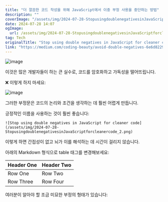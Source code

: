 ```yaml
---
title: "더 깔끔한 코드 작성을 위해 JavaScript에서 이중 부정 사용을 중단하는 방법"
description: ""
coverImage: "/assets/img/2024-07-28-StopusingdoublenegativesinJavaScriptforcleanercode_0.png"
date: 2024-07-28 14:07
ogImage: 
  url: /assets/img/2024-07-28-StopusingdoublenegativesinJavaScriptforcleanercode_0.png
tag: Tech
originalTitle: "Stop using double negatives in JavaScript for cleaner code"
link: "https://medium.com/coding-beauty/avoid-double-negatives-6e6d8229918d"
---
```



![image](/assets/img/2024-07-28-StopusingdoublenegativesinJavaScriptforcleanercode_0.png)

이것은 많은 개발자들이 하는 큰 실수로, 코드를 암호화하고 가독성을 떨어뜨립니다.

❌ 이렇게 하지 마세요:

![image](/assets/img/2024-07-28-StopusingdoublenegativesinJavaScriptforcleanercode_1.png)

<div class="content-ad"></div>

그러한 부정문은 코드의 논리와 조건을 생각하는 데 훨씬 어렵게 만듭니다.

긍정적인 이름을 사용하는 것이 훨씬 좋습니다:

`![Stop using double negatives in JavaScript for cleaner code](/assets/img/2024-07-28-StopusingdoublenegativesinJavaScriptforcleanercode_2.png)`

이렇게 하면 간접성이 없고 뇌가 이를 해석하는 데 시간이 걸리지 않습니다.

<div class="content-ad"></div>

아래의 Markdown 형식으로 table 태그를 변경해보세요:

| Header One  | Header Two  |
|-------------|-------------|
| Row One     | Row Two     |
| Row Three   | Row Four    |

<div class="content-ad"></div>

여러분이 알아야 할 조금 미묘한 부정의 형태가 있습니다: